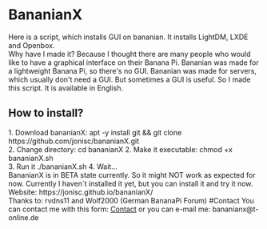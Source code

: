 # BananianX
Here is a script, which installs GUI on bananian. It installs LightDM, LXDE and Openbox.<br>
Why have I made it? Because I thought there are many people who would like to have a graphical interface on their Banana Pi. Bananian was made for a lightweight Banana Pi, so there's no GUI. Bananian was made for servers, which usually don't need a GUI. But sometimes a GUI is useful. So I made this script. It is available in English.  
<h2>How to install?</h2>
1. Download bananianX: apt -y install git && git clone https://github.com/jonisc/bananianX.git<br>
2. Change directory: cd bananianX
2. Make it executable: chmod +x bananianX.sh<br>
3. Run it ./bananianX.sh
4. Wait...
<br>
BananianX is in BETA state currently. So it might NOT work as expected for now. Currently I haven´t installed it yet, but you can install it and try it now.<br>
Website: https://jonisc.github.io/bananianX/ 
<br>
Thanks to: rvdns11 and Wolf2000 (German BananaPi Forum)
#Contact
You can contact me with this form: <a href="https://goo.gl/forms/qAs64z4lgxsgUxVp2">Contact</a> or you can e-mail me: bananianx@t-online.de
